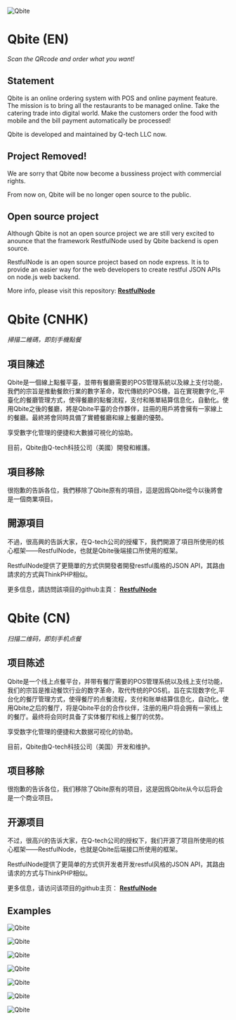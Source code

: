 ![Qbite](https://wap.qbite.us/favicon.png "Qbite, faster order")
# Qbite (EN)

*Scan the QRcode and order what you want!*

## Statement

Qbite is an online ordering system with POS and online payment feature. The mission is to bring all the restaurants to be managed online. Take the catering trade into digital world. Make the customers order the food with mobile and the bill payment automatically be processed!

Qbite is developed and maintained by Q-tech LLC now.

## Project Removed!

We are sorry that Qbite now become a bussiness project with commercial rights.

From now on, Qbite will be no longer open source to the public.

## Open source project

Although Qbite is not an open source project we are still very excited to anounce that the framework RestfulNode used by Qbite backend is open source.

RestfulNode is an open source project based on node express.
It is to provide an easier way for the web developers to create restful JSON APIs on node.js web backend.

More info, please visit this repository: [**RestfulNode**](https://github.com/devilyouwei/RestfulNode)


# Qbite (CNHK)

*掃描二維碼，即刻手機點餐*

## 項目陳述

Qbite是一個線上點餐平臺，並帶有餐廳需要的POS管理系統以及線上支付功能，我們的宗旨是推動餐飲行業的數字革命，取代傳統的POS機，旨在實現數字化,平臺化的餐廳管理方式，使得餐廳的點餐流程，支付和賬單結算信息化，自動化。使用Qbite之後的餐廳，將是Qbite平臺的合作夥伴，註冊的用戶將會擁有一家線上的餐廳。最終將會同時具備了實體餐廳和線上餐廳的優勢。

享受數字化管理的便捷和大數據可視化的協助。

目前，Qbite由Q-tech科技公司（美國）開發和維護。

## 項目移除

很抱歉的告訴各位，我們移除了Qbite原有的項目，這是因爲Qbite從今以後將會是一個商業項目。

## 開源項目

不過，很高興的告訴大家，在Q-tech公司的授權下，我們開源了項目所使用的核心框架——RestfulNode，也就是Qbite後端接口所使用的框架。

RestfulNode提供了更簡單的方式供開發者開發restful風格的JSON API，其路由請求的方式與ThinkPHP相似。

更多信息，請訪問該項目的github主頁： [**RestfulNode**](https://github.com/devilyouwei/RestfulNode)


# Qbite (CN)

*扫描二维码，即刻手机点餐*

## 项目陈述

Qbite是一个线上点餐平台，并带有餐厅需要的POS管理系统以及线上支付功能，我们的宗旨是推动餐饮行业的数字革命，取代传统的POS机，旨在实现数字化,平台化的餐厅管理方式，使得餐厅的点餐流程，支付和账单结算信息化，自动化。使用Qbite之后的餐厅，将是Qbite平台的合作伙伴，注册的用户将会拥有一家线上的餐厅。最终将会同时具备了实体餐厅和线上餐厅的优势。

享受数字化管理的便捷和大数据可视化的协助。

目前，Qbite由Q-tech科技公司（美国）开发和维护。

## 项目移除

很抱歉的告诉各位，我们移除了Qbite原有的项目，这是因爲Qbite从今以后将会是一个商业项目。

## 开源项目

不过，很高兴的告诉大家，在Q-tech公司的授权下，我们开源了项目所使用的核心框架——RestfulNode，也就是Qbite后端接口所使用的框架。

RestfulNode提供了更简单的方式供开发者开发restful风格的JSON API，其路由请求的方式与ThinkPHP相似。

更多信息，请访问该项目的github主页： [**RestfulNode**](https://github.com/devilyouwei/RestfulNode)

## Examples

![Qbite](https://github-devilyouwei.oss-us-west-1.aliyuncs.com/qbite/%E6%B7%B1%E5%BA%A6%E6%88%AA%E5%9B%BE_20200121223407.png)

![Qbite](https://github-devilyouwei.oss-us-west-1.aliyuncs.com/qbite/%E6%B7%B1%E5%BA%A6%E6%88%AA%E5%9B%BE_20200121223429.png)

![Qbite](https://github-devilyouwei.oss-us-west-1.aliyuncs.com/qbite/%E6%B7%B1%E5%BA%A6%E6%88%AA%E5%9B%BE_20200121223627.png)

![Qbite](https://github-devilyouwei.oss-us-west-1.aliyuncs.com/qbite/%E6%B7%B1%E5%BA%A6%E6%88%AA%E5%9B%BE_20200121223657.png)

![Qbite](https://github-devilyouwei.oss-us-west-1.aliyuncs.com/qbite/%E6%B7%B1%E5%BA%A6%E6%88%AA%E5%9B%BE_20200121223706.png)

![Qbite](https://github-devilyouwei.oss-us-west-1.aliyuncs.com/qbite/%E5%BE%AE%E4%BF%A1%E5%9B%BE%E7%89%87_20200121224900.jpg)

![Qbite](https://github-devilyouwei.oss-us-west-1.aliyuncs.com/qbite/%E5%BE%AE%E4%BF%A1%E5%9B%BE%E7%89%87_20200121224907.jpg)


